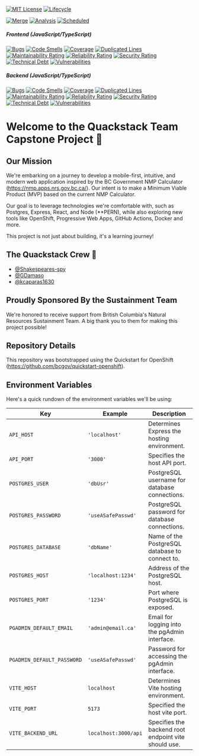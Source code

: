 [![MIT License](https://img.shields.io/github/license/bcgov/quickstart-openshift.svg)](/LICENSE.md)
[![Lifecycle](https://img.shields.io/badge/Lifecycle-Experimental-339999)](https://github.com/bcgov/repomountie/blob/master/doc/lifecycle-badges.md)

[![Merge](https://github.com/bcgov/quickstart-openshift/actions/workflows/merge.yml/badge.svg)](https://github.com/bcgov/quickstart-openshift/actions/workflows/merge.yml)
[![Analysis](https://github.com/bcgov/quickstart-openshift/actions/workflows/analysis.yml/badge.svg)](https://github.com/bcgov/quickstart-openshift/actions/workflows/analysis.yml)
[![Scheduled](https://github.com/bcgov/quickstart-openshift/actions/workflows/scheduled.yml/badge.svg)](https://github.com/bcgov/quickstart-openshift/actions/workflows/scheduled.yml)

##### Frontend (JavaScript/TypeScript)

[![Bugs](https://sonarcloud.io/api/project_badges/measure?project=quickstart-openshift_frontend&metric=bugs)](https://sonarcloud.io/summary/new_code?id=quickstart-openshift_frontend)
[![Code Smells](https://sonarcloud.io/api/project_badges/measure?project=quickstart-openshift_frontend&metric=code_smells)](https://sonarcloud.io/summary/new_code?id=quickstart-openshift_frontend)
[![Coverage](https://sonarcloud.io/api/project_badges/measure?project=quickstart-openshift_frontend&metric=coverage)](https://sonarcloud.io/summary/new_code?id=quickstart-openshift_frontend)
[![Duplicated Lines](https://sonarcloud.io/api/project_badges/measure?project=quickstart-openshift_frontend&metric=duplicated_lines_density)](https://sonarcloud.io/summary/new_code?id=quickstart-openshift_frontend)
[![Maintainability Rating](https://sonarcloud.io/api/project_badges/measure?project=quickstart-openshift_frontend&metric=sqale_rating)](https://sonarcloud.io/summary/new_code?id=quickstart-openshift_frontend)
[![Reliability Rating](https://sonarcloud.io/api/project_badges/measure?project=quickstart-openshift_frontend&metric=reliability_rating)](https://sonarcloud.io/summary/new_code?id=quickstart-openshift_frontend)
[![Security Rating](https://sonarcloud.io/api/project_badges/measure?project=quickstart-openshift_frontend&metric=security_rating)](https://sonarcloud.io/summary/new_code?id=quickstart-openshift_frontend)
[![Technical Debt](https://sonarcloud.io/api/project_badges/measure?project=quickstart-openshift_frontend&metric=sqale_index)](https://sonarcloud.io/summary/new_code?id=quickstart-openshift_frontend)
[![Vulnerabilities](https://sonarcloud.io/api/project_badges/measure?project=quickstart-openshift_frontend&metric=vulnerabilities)](https://sonarcloud.io/summary/new_code?id=quickstart-openshift_frontend)

##### Backend (JavaScript/TypeScript)

[![Bugs](https://sonarcloud.io/api/project_badges/measure?project=quickstart-openshift_backend&metric=bugs)](https://sonarcloud.io/summary/new_code?id=quickstart-openshift_backend)
[![Code Smells](https://sonarcloud.io/api/project_badges/measure?project=quickstart-openshift_backend&metric=code_smells)](https://sonarcloud.io/summary/new_code?id=quickstart-openshift_backend)
[![Coverage](https://sonarcloud.io/api/project_badges/measure?project=quickstart-openshift_backend&metric=coverage)](https://sonarcloud.io/summary/new_code?id=quickstart-openshift_backend)
[![Duplicated Lines](https://sonarcloud.io/api/project_badges/measure?project=quickstart-openshift_backend&metric=duplicated_lines_density)](https://sonarcloud.io/summary/new_code?id=quickstart-openshift_backend)
[![Maintainability Rating](https://sonarcloud.io/api/project_badges/measure?project=quickstart-openshift_backend&metric=sqale_rating)](https://sonarcloud.io/summary/new_code?id=quickstart-openshift_backend)
[![Reliability Rating](https://sonarcloud.io/api/project_badges/measure?project=quickstart-openshift_backend&metric=reliability_rating)](https://sonarcloud.io/summary/new_code?id=quickstart-openshift_backend)
[![Security Rating](https://sonarcloud.io/api/project_badges/measure?project=quickstart-openshift_backend&metric=security_rating)](https://sonarcloud.io/summary/new_code?id=quickstart-openshift_backend)
[![Technical Debt](https://sonarcloud.io/api/project_badges/measure?project=quickstart-openshift_backend&metric=sqale_index)](https://sonarcloud.io/summary/new_code?id=quickstart-openshift_backend)
[![Vulnerabilities](https://sonarcloud.io/api/project_badges/measure?project=quickstart-openshift_backend&metric=vulnerabilities)](https://sonarcloud.io/summary/new_code?id=quickstart-openshift_backend)

# Welcome to the Quackstack Team Capstone Project 🚀

## Our Mission

We're embarking on a journey to develop a mobile-first, intuitive, and modern web application inspired by the BC Government NMP Calculator (https://nmp.apps.nrs.gov.bc.ca/). Our intent is to make a Minimum Viable Product (MVP) based on the current NMP Calculator.

Our goal is to leverage technologies we're comfortable with, such as Postgres, Express, React, and Node (\*\*PERN), while also exploring new tools like OpenShift, Progressive Web Apps, GitHub Actions, Docker and more.

This project is not just about building, it's a learning journey!

## The Quackstack Crew 👥

- [@Shakespeares-spy](https://github.com/Shakespeares-spy)
- [@GDamaso](https://github.com/GDamaso)
- [@kcaparas1630](https://github.com/kcaparas1630)

## Proudly Sponsored By the Sustainment Team

We're honored to receive support from British Columbia's Natural Resources Sustainment Team. A big thank you to them for making this project possible!

## Repository Details

This repository was bootstrapped using the Quickstart for OpenShift (https://github.com/bcgov/quickstart-openshift).

## Environment Variables

Here's a quick rundown of the environment variables we'll be using:

| Key                        | Example              | Description                                          |
| -------------------------- | -------------------- | ---------------------------------------------------- |
| `API_HOST`                 | `'localhost'`        | Determines Express the hosting environment.          |
| `API_PORT`                 | `'3000'`             | Specifies the host API port.                         |
| `POSTGRES_USER`            | `'dbUsr'`            | PostgreSQL username for database connections.        |
| `POSTGRES_PASSWORD`        | `'useASafePasswd'`   | PostgreSQL password for database connections.        |
| `POSTGRES_DATABASE`        | `'dbName'`           | Name of the PostgreSQL database to connect to.       |
| `POSTGRES_HOST`            | `'localhost:1234'`   | Address of the PostgreSQL host.                      |
| `POSTGRES_PORT`            | `'1234'`             | Port where PostgreSQL is exposed.                    |
| `PGADMIN_DEFAULT_EMAIL`    | `'admin@email.ca'`   | Email for logging into the pgAdmin interface.        |
| `PGADMIN_DEFAULT_PASSWORD` | `'useASafePasswd'`   | Password for accessing the pgAdmin interface.        |
| `VITE_HOST`                | `localhost`          | Determines Vite hosting environment.                 |
| `VITE_PORT`                | `5173`               | Specified the host vite port.                        |
| `VITE_BACKEND_URL`         | `localhost:3000/api` | Specifies the backend root endpoint vite should use. |
